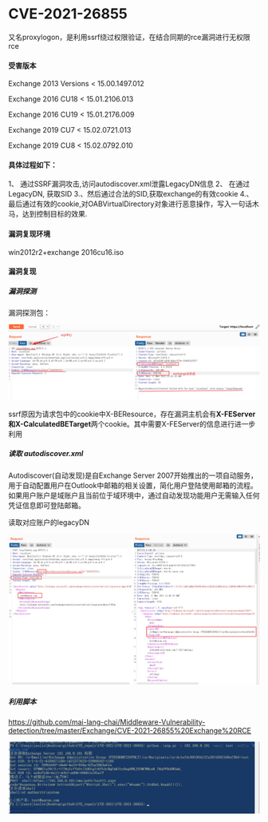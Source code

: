 # CVE-2021-26855

又名proxylogon，是利用ssrf绕过权限验证，在结合同期的rce漏洞进行无权限rce

#### 受害版本

Exchange 2013 Versions < 15.00.1497.012

Exchange 2016 CU18 < 15.01.2106.013

Exchange 2016 CU19 < 15.01.2176.009

Exchange 2019 CU7 < 15.02.0721.013

Exchange 2019 CU8 < 15.02.0792.010

#### 具体过程如下：

1、 通过SSRF漏洞攻击,访问autodiscover.xml泄露LegacyDN信息
2、 在通过LegacyDN, 获取SID
3.、然后通过合法的SID,获取exchange的有效cookie
4.、最后通过有效的cookie,对OABVirtualDirectory对象进行恶意操作，写入一句话木马，达到控制目标的效果.

#### 漏洞复现环境

win2012r2+exchange 2016cu16.iso

#### 漏洞复现

##### 漏洞探测

漏洞探测包：

![](../pic/CVE2021-26855-1.png)

ssrf原因为请求包中的cookie中X-BEResource，存在漏洞主机会有**X-FEServer和X-CalculatedBETarget**两个cookie。其中需要X-FEServer的信息进行进一步利用

##### 读取 autodiscover.xml

Autodiscover(自动发现)是自Exchange Server 2007开始推出的一项自动服务，用于自动配置用户在Outlook中邮箱的相关设置，简化用户登陆使用邮箱的流程。如果用户账户是域账户且当前位于域环境中，通过自动发现功能用户无需输入任何凭证信息即可登陆邮箱。

读取对应账户的legacyDN

![](../pic/CVE2021-26855-2.png)

##### 利用脚本

https://github.com/mai-lang-chai/Middleware-Vulnerability-detection/tree/master/Exchange/CVE-2021-26855%20Exchange%20RCE

![](pic/CVE2021-26855-3.png)

